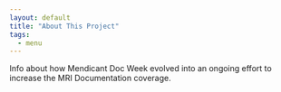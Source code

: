 ```yaml
---
layout: default
title: "About This Project"
tags:
  - menu
---
```


Info about how Mendicant Doc Week evolved into an ongoing effort to increase the MRI Documentation coverage.